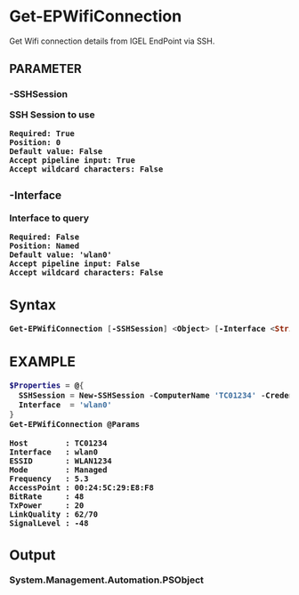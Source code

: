 # Get-EPWifiConnection

Get Wifi connection details from IGEL EndPoint via SSH.

## PARAMETER

### -SSHSession <Object>

SSH Session to use

```code
Required: True
Position: 0
Default value: False
Accept pipeline input: True
Accept wildcard characters: False
```

### -Interface <String>

Interface to query

```code
Required: False
Position: Named
Default value: 'wlan0'
Accept pipeline input: False
Accept wildcard characters: False
```

## Syntax

```powershell
Get-EPWifiConnection [-SSHSession] <Object> [-Interface <String>] [<CommonParameters>]
```

## EXAMPLE

```powershell
$Properties = @{
  SSHSession = New-SSHSession -ComputerName 'TC01234' -Credential (Get-Credential) -AcceptKey
  Interface  = 'wlan0'
}
Get-EPWifiConnection @Params
```

```console
Host        : TC01234
Interface   : wlan0
ESSID       : WLAN1234
Mode        : Managed
Frequency   : 5.3
AccessPoint : 00:24:5C:29:E8:F8
BitRate     : 48
TxPower     : 20
LinkQuality : 62/70
SignalLevel : -48
```

## Output

System.Management.Automation.PSObject